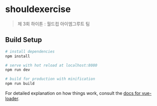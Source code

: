 # shouldexercise

> 제 3회 하이톤 : 월드컵 아이엠그루트 팀

## Build Setup

``` bash
# install dependencies
npm install

# serve with hot reload at localhost:8080
npm run dev

# build for production with minification
npm run build
```

For detailed explanation on how things work, consult the [docs for vue-loader](http://vuejs.github.io/vue-loader).
